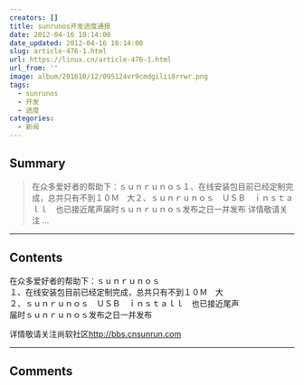 ```yaml
---
creators: []
title: sunrunos开发进度通报
date: 2012-04-16 10:14:00
date_updated: 2012-04-16 10:14:00
slug: article-476-1.html
url: https://linux.cn/article-476-1.html
url_from: ''
image: album/201610/12/095124vr9cmdgilii8rrwr.png
tags:
  - sunrunos
  - 开发
  - 进度
categories:
  - 新闻
---
```


## Summary

> 在众多爱好者的帮助下：ｓｕｎｒｕｎｏｓ１、在线安装包目前已经定制完成，总共只有不到１０Ｍ　大２、ｓｕｎｒｕｎｏｓ　ＵＳＢ　ｉｎｓｔａｌｌ　也已接近尾声届时ｓｕｎｒｕｎｏｓ发布之日一并发布
> 详情敬请关注  ...

***

<!-- more -->

## Contents

在众多爱好者的帮助下：ｓｕｎｒｕｎｏｓ  
１、在线安装包目前已经定制完成，总共只有不到１０Ｍ　大  
２、ｓｕｎｒｕｎｏｓ　ＵＳＢ　ｉｎｓｔａｌｌ　也已接近尾声  
届时ｓｕｎｒｕｎｏｓ发布之日一并发布

详情敬请关注尚软社区<http://bbs.cnsunrun.com>

***

## Comments
